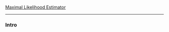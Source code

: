 [Maximal Likelihood Estimator](../../STATS%20501%20Statistics%20for%20Mathematicians/Maximal%20Likelihood%20Estimator.md)


---
### **Intro**


